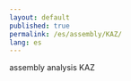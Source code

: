 ```yaml
---
layout: default
published: true
permalink: /es/assembly/KAZ/
lang: es
---
```


assembly analysis KAZ
